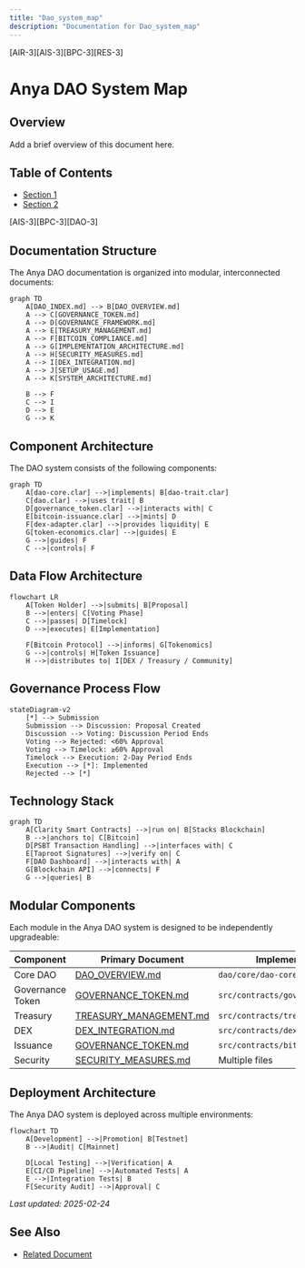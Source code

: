 ```yaml
---
title: "Dao_system_map"
description: "Documentation for Dao_system_map"
---
```


[AIR-3][AIS-3][BPC-3][RES-3]


<!-- markdownlint-disable MD013 line-length -->

# Anya DAO System Map

## Overview

Add a brief overview of this document here.

## Table of Contents

- [Section 1](#section-1)
- [Section 2](#section-2)


[AIS-3][BPC-3][DAO-3]

## Documentation Structure

The Anya DAO documentation is organized into modular, interconnected documents:

```mermaid
graph TD
    A[DAO_INDEX.md] --> B[DAO_OVERVIEW.md]
    A --> C[GOVERNANCE_TOKEN.md]
    A --> D[GOVERNANCE_FRAMEWORK.md]
    A --> E[TREASURY_MANAGEMENT.md]
    A --> F[BITCOIN_COMPLIANCE.md]
    A --> G[IMPLEMENTATION_ARCHITECTURE.md]
    A --> H[SECURITY_MEASURES.md]
    A --> I[DEX_INTEGRATION.md]
    A --> J[SETUP_USAGE.md]
    A --> K[SYSTEM_ARCHITECTURE.md]
    
    B --> F
    C --> I
    D --> E
    G --> K
```

## Component Architecture

The DAO system consists of the following components:

```mermaid
graph TD
    A[dao-core.clar] -->|implements| B[dao-trait.clar]
    C[dao.clar] -->|uses trait| B
    D[governance_token.clar] -->|interacts with| C
    E[bitcoin-issuance.clar] -->|mints| D
    F[dex-adapter.clar] -->|provides liquidity| E
    G[token-economics.clar] -->|guides| E
    G -->|guides| F
    C -->|controls| F
```

## Data Flow Architecture

```mermaid
flowchart LR
    A[Token Holder] -->|submits| B[Proposal]
    B -->|enters| C[Voting Phase]
    C -->|passes| D[Timelock]
    D -->|executes| E[Implementation]
    
    F[Bitcoin Protocol] -->|informs| G[Tokenomics]
    G -->|controls| H[Token Issuance]
    H -->|distributes to| I[DEX / Treasury / Community]
```

## Governance Process Flow

```mermaid
stateDiagram-v2
    [*] --> Submission
    Submission --> Discussion: Proposal Created
    Discussion --> Voting: Discussion Period Ends
    Voting --> Rejected: <60% Approval
    Voting --> Timelock: ≥60% Approval
    Timelock --> Execution: 2-Day Period Ends
    Execution --> [*]: Implemented
    Rejected --> [*]
```

## Technology Stack

```mermaid
graph TD
    A[Clarity Smart Contracts] -->|run on| B[Stacks Blockchain]
    B -->|anchors to| C[Bitcoin]
    D[PSBT Transaction Handling] -->|interfaces with| C
    E[Taproot Signatures] -->|verify on| C
    F[DAO Dashboard] -->|interacts with| A
    G[Blockchain API] -->|connects| F
    G -->|queries| B
```

## Modular Components

Each module in the Anya DAO system is designed to be independently upgradeable:

| Component | Primary Document | Implementation File |
|-----------|-----------------|---------------------|
| Core DAO | [DAO_OVERVIEW.md](DAO_OVERVIEW.md) | `dao/core/dao-core.clar` |
| Governance Token | [GOVERNANCE_TOKEN.md](GOVERNANCE_TOKEN.md) | `src/contracts/governance_token.clar` |
| Treasury | [TREASURY_MANAGEMENT.md](TREASURY_MANAGEMENT.md) | `src/contracts/treasury.clar` |
| DEX | [DEX_INTEGRATION.md](DEX_INTEGRATION.md) | `src/contracts/dex-adapter.clar` |
| Issuance | [GOVERNANCE_TOKEN.md](GOVERNANCE_TOKEN.md) | `src/contracts/bitcoin-issuance.clar` |
| Security | [SECURITY_MEASURES.md](SECURITY_MEASURES.md) | Multiple files |

## Deployment Architecture

The Anya DAO system is deployed across multiple environments:

```mermaid
flowchart TD
    A[Development] -->|Promotion| B[Testnet]
    B -->|Audit| C[Mainnet]
    
    D[Local Testing] -->|Verification| A
    E[CI/CD Pipeline] -->|Automated Tests| A
    E -->|Integration Tests| B
    F[Security Audit] -->|Approval| C
```

*Last updated: 2025-02-24*

## See Also

- [Related Document](#related-document)

